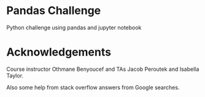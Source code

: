 # Pandas Challenge
Python challenge using pandas and jupyter notebook

# Acknowledgements
Course instructor Othmane Benyoucef and TAs Jacob Peroutek and Isabella Taylor. 

Also some help from stack overflow answers from Google searches.
